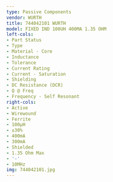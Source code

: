 ```yaml
---
type: Passive Components
vendor: WURTH
title: 744042101 WURTH
model: FIXED IND 100UH 400MA 1.35 OHM
left-cols:
- Part Status
- Type
- Material - Core
- Inductance
- Tolerance
- Current Rating
- Current - Saturation
- Shielding
- DC Resistance (DCR)
- Q @ Freq
- Frequency - Self Resonant
right-cols:
- Active
- Wirewound
- Ferrite
- 100µH
- ±30%
- 400mA
- 300mA
- Shielded
- 1.35 Ohm Max
- '-'
- 10MHz
img: 744042101.jpg
---
```

